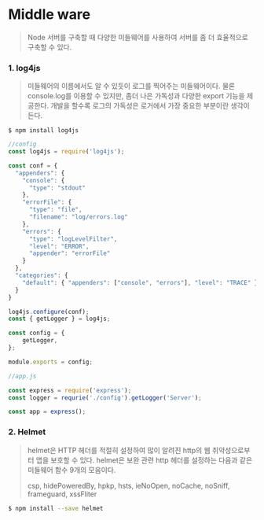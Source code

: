# Middle ware

> Node 서버를 구축할 때 다양한 미들웨어를 사용하여 서버를 좀 더 효율적으로 구축할 수 있다.



### 1. log4js

> 미들웨어의 이름에서도 알 수 있듯이 로그를 찍어주는 미들웨어이다. 물론 console.log를 이용할 수 있지만, 좀더 나은 가독성과 다양한 export 기능을 제공한다. 개발을 할수록 로그의 가독성은 로거에서 가장 중요한 부분이란 생각이 든다.

```
$ npm install log4js
```

```js
//config
const log4js = require('log4js');

const conf = {
  "appenders": {
    "console": {
      "type": "stdout"
    },
    "errorFile": {
      "type": "file",
      "filename": "log/errors.log"
    },
    "errors": {
      "type": "logLevelFilter",
      "level": "ERROR",
      "appender": "errorFile"
    }
  },
  "categories": {
    "default": { "appenders": ["console", "errors"], "level": "TRACE" }
  }
}

log4js.configure(conf);
const { getLogger } = log4js;

const config = {
    getLogger,
};

module.exports = config;
```

```js
//app.js

const express = require('express');
const logger = requrie('./config').getLogger('Server');

const app = express();
```



### 2. Helmet

> helmet은 HTTP 헤더를 적절히 설정하여 많이 알려진 http의 웹 취약성으로부터 앱을 보호할 수 있다. helmet은 보완 관련 http 헤더를 설정하는 다음과 같은 미들웨어 함수 9개의 모음이다.
>
> csp, hidePoweredBy, hpkp, hsts, ieNoOpen, noCache, noSniff, frameguard, xssFliter

```bash
$ npm install --save helmet
```

